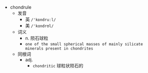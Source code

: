 - chondrule
  - 发音
    - 英 `/'kɒndruːl/`
    - 美 `/'kɑndrʊl/`
  - 词义
    - n. 陨石球粒
    - `one of the small spherical masses of mainly silicate minerals present in chondrites `
  - 同根词
    - adj.
      - `chondritic` 球粒状陨石的
